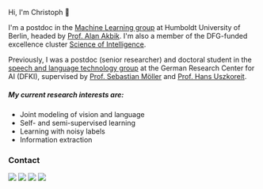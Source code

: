 
Hi, I'm Christoph :wave: <br>

I'm a postdoc in the [Machine Learning group](https://www.informatik.hu-berlin.de/en/forschung-en/gebiete/ml-en/ml) at Humboldt University of Berlin, headed by [Prof. Alan Akbik](http://alanakbik.github.io/). I'm also a member of the DFG-funded excellence cluster [Science of Intelligence](https://www.scienceofintelligence.de/about-us/).

Previously, I was a postdoc (senior researcher) and doctoral student in the [speech and language technology group](https://dfki-nlp.github.io/) at the German Research Center for AI (DFKI), supervised by [Prof. Sebastian Möller](https://www.qu.tu-berlin.de/menue/team/professur/parameter/en/) and [Prof. Hans Uszkoreit](http://hans.uszkoreit.net/).

##### My current research interests are:
- Joint modeling of vision and language
- Self- and semi-supervised learning
- Learning with noisy labels
- Information extraction

### Contact

<p align="left">
<!-- 2bc2d3 -->
<a href="https://christophalt.github.io"><img src="https://img.shields.io/badge/-website-089400?style=for-the-badge&logo=Microsoft-Edge&logoColor=white" /></a>
<a href="mailto:christoph [dot] [lastname] [at] posteo.de"><img src="https://img.shields.io/badge/Email-ad4c35?style=for-the-badge&logo=Gmail&logoColor=white" /></a>
<a href="https://linkedin.com/in/christophalt"><img src="https://img.shields.io/badge/linkedin-000e20.svg?&style=for-the-badge&logo=linkedin&logoColor=white"/></a>
<a href="https://scholar.google.com/citations?user=JiJIrfwAAAAJ"><img src="https://img.shields.io/badge/scholar-0076b2.svg?&style=for-the-badge&logo=google-scholar&logoColor=white" /></a>
</p>

